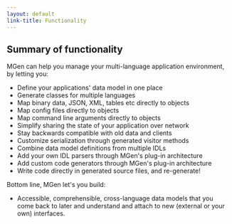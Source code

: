 ```yaml
---
layout: default
link-title: Functionality
---
```


## Summary of functionality

MGen can help you manage your multi-language application environment, by letting you:

 * Define your applications' data model in one place
 * Generate classes for multiple languages
 * Map binary data, JSON, XML, tables etc directly to objects
 * Map config files directly to objects
 * Map command line arguments directly to objects
 * Simplify sharing the state of your application over network
 * Stay backwards compatible with old data and clients
 * Customize serialization through generated visitor methods
 * Combine data model definitions from multiple IDLs
 * Add your own IDL parsers through MGen's plug-in architecture
 * Add custom code generators through MGen's plug-in architecture
 * Write code directly in generated source files, and re-generate!

Bottom line, MGen let's you build:

 * Accessible, comprehensible, cross-language data models that you come back to later and understand and attach to new (external or your own) interfaces.

